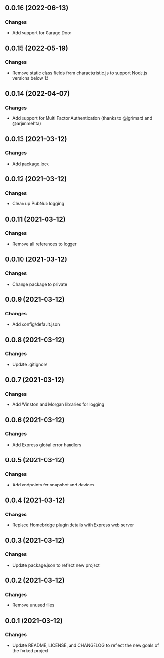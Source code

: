 ## 0.0.16 (2022-06-13)
### Changes
- Add support for Garage Door

## 0.0.15 (2022-05-19)
### Changes
- Remove static class fields from characteristic.js to support Node.js versions below 12

## 0.0.14 (2022-04-07)
### Changes
- Add support for Multi Factor Authentication (thanks to @jgrimard and @arjunmehta)

## 0.0.13 (2021-03-12)
### Changes
- Add package.lock

## 0.0.12 (2021-03-12)
### Changes
- Clean up PubNub logging

## 0.0.11 (2021-03-12)
### Changes
- Remove all references to logger

## 0.0.10 (2021-03-12)
### Changes
- Change package to private

## 0.0.9 (2021-03-12)
### Changes
- Add config/default.json

## 0.0.8 (2021-03-12)
### Changes
- Update .gitignore

## 0.0.7 (2021-03-12)
### Changes
- Add Winston and Morgan libraries for logging

## 0.0.6 (2021-03-12)
### Changes
- Add Express global error handlers

## 0.0.5 (2021-03-12)
### Changes
- Add endpoints for snapshot and devices

## 0.0.4 (2021-03-12)
### Changes
- Replace Homebridge plugin details with Express web server

## 0.0.3 (2021-03-12)
### Changes
- Update package.json to reflect new project

## 0.0.2 (2021-03-12)
### Changes
- Remove unused files

## 0.0.1 (2021-03-12)
### Changes
- Update README, LICENSE, and CHANGELOG to reflect the new goals of the forked project
